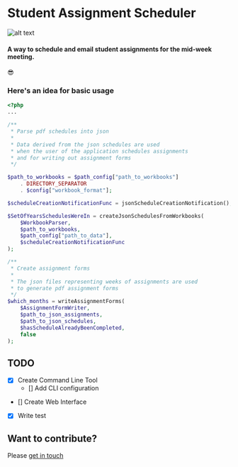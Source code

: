 # Student Assignment Scheduler

![alt text](https://travis-ci.org/ericfortmeyer/student-assignment-scheduler.svg?branch=master)

#### A way to schedule and email student assignments for the mid-week meeting.

:sunglasses:

### Here's an idea for basic usage
```php
<?php
...

/**
 * Parse pdf schedules into json
 *
 * Data derived from the json schedules are used
 * when the user of the application schedules assignments
 * and for writing out assignment forms
 */

$path_to_workbooks = $path_config["path_to_workbooks"]
    . DIRECTORY_SEPARATOR
    . $config["workbook_format"];

$scheduleCreationNotificationFunc = jsonScheduleCreationNotification();

$SetOfYearsSchedulesWereIn = createJsonSchedulesFromWorkbooks(
    $WorkbookParser,
    $path_to_workbooks,
    $path_config["path_to_data"],
    $scheduleCreationNotificationFunc
);

/**
 * Create assignment forms
 *
 * The json files representing weeks of assignments are used
 * to generate pdf assignment forms
 */
$which_months = writeAssignmentForms(
    $AssignmentFormWriter,
    $path_to_json_assignments,
    $path_to_json_schedules,
    $hasScheduleAlreadyBeenCompleted,
    false
);

```

## TODO
- [x] Create Command Line Tool
    - [] Add CLI configuration
- [] Create Web Interface
- [x] Write test


## Want to contribute?

Please [get in touch](e.fortmeyer01@gmail.com)
